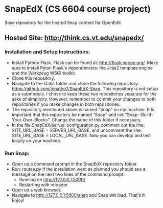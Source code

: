# SnapEdX (CS 6604 course project)
Base repository for the hosted Snap content for OpenEdX
  

## Hosted Site: http://think.cs.vt.edu/snapedx/


### Installation and Setup Instructions:
  - Install Python Flask. Flask can be found at: http://flask.pocoo.org/. Make sure to install Pyton Flask's dependencies: the Jinja2 template engine and the Werkzeug WSGI toolkit. 
  - Clone this repository.
  - Navigate to the static folder and clone the following repository: https://github.com/jonatho7/SnapEdX-Snap. This repository is not setup as a submodule. I chose to keep these two repositories separate for the sake of simplicity. However, remember to commit your changes to both repositories if you make changes in both repositories.
  - The repository mentioned above is named "Snap" on my machine. It is important that this repository be named "Snap" and not "Snap--Build-Your-Own-Blocks". Change the name of this folder if necessary.
  - In the file SnapEdX/server_configuration.py comment out the line: SITE_URL_BASE = SERVER_URL_BASE, and uncomment the line: SITE_URL_BASE = LOCAL_URL_BASE. Now you can develop and test locally on your machine.

### Run Snap:
  - Open up a command prompt in the SnapEdX repository folder.
  - Run: routes.py
   If the installation went as planned you should see a message on the next two lines of the command prompt:
      * Running on http://127.0.0.1:5000/
      * Restarting with reloader
  - Open up a web browser.
  - Navigate to http://127.0.0.1:5000/snap and Snap will load. That's it. Enjoy!

